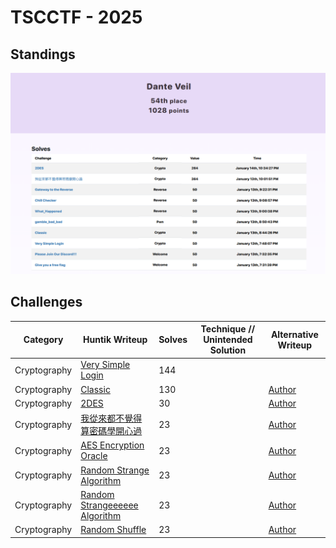 # TSCCTF - 2025

## Standings

![Description](./images/TeamStandings.png)

## Challenges

| Category    | Huntik Writeup   | Solves | Technique // Unintended Solution | Alternative Writeup   |
| ----------- | ---------------  | ------ | ------------ | ---------------- | 
| Cryptography   | [Very Simple Login](challenges/Cryptography/Very-Simple-Login/)    |    144     |      |           
| Cryptography   | [Classic](challenges/Cryptography/Classic/)   |   130      |       |  [Author](https://github.com/Seraphin-/ctf/blob/master/2025/irisctf/knutsacque.md)
| Cryptography   | [2DES](challenges/Cryptography/2DES/)    |    30     |            |  [Author](https://github.com/Seraphin-/ctf/blob/master/2025/irisctf/ayes.md)
| Cryptography   | [我從來都不覺得算密碼學開心過](challenges/Cryptography/我從來都不覺得算密碼學開心過/)    |   23      |      |  [Author](https://github.com/Seraphin-/ctf/blob/master/2025/irisctf/sphincs5.md) 
| Cryptography   | [AES Encryption Oracle](challenges/Cryptography/AES-Encryption-Oracle/)    |   23      |      |  [Author](https://github.com/Seraphin-/ctf/blob/master/2025/irisctf/sphincs5.md) 
| Cryptography   | [Random Strange Algorithm](challenges/Cryptography/Random-Strange-Algorithm/)    |   23      |      |  [Author](https://github.com/Seraphin-/ctf/blob/master/2025/irisctf/sphincs5.md) 
| Cryptography   | [Random Strangeeeeee Algorithm](challenges/Cryptography/Random-Strangeeeeee-Algorithm/)    |   23      |      |  [Author](https://github.com/Seraphin-/ctf/blob/master/2025/irisctf/sphincs5.md) 
| Cryptography   | [Random Shuffle](challenges/Cryptography/Random-Shuffle/)    |   23      |      |  [Author](https://github.com/Seraphin-/ctf/blob/master/2025/irisctf/sphincs5.md) 
